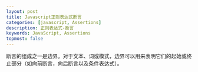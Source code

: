```yaml
---
layout: post
title: Javascript正则表达式断言
categories: [javascript, Assertions]
description: 正则表达式-断言
keywords: JavaScript, Assertions
topmost: false
---
```


断言的组成之一是边界。对于文本、词或模式，边界可以用来表明它们的起始或终止部分（如向前断言，向后断言以及条件表达式）。